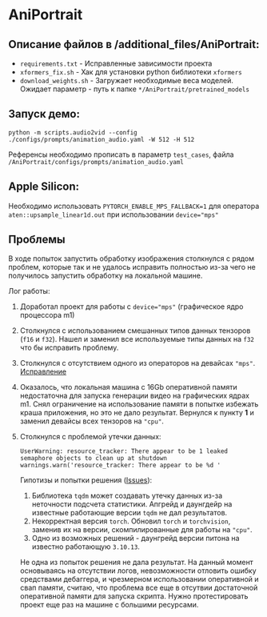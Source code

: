 # AniPortrait

## Описание файлов в /additional_files/AniPortrait:
* `requirements.txt` - Исправленные зависимости проекта
* `xformers_fix.sh` - Хак для установки python библиотеки `xformers`
* `download_weights.sh` - Загружает необходимые веса моделей.
 Ожидает параметр - путь к папке `*/AniPortrait/pretrained_models`

## Запуск демо:
```
python -m scripts.audio2vid --config ./configs/prompts/animation_audio.yaml -W 512 -H 512
```
Референсы необходимо прописать в параметр `test_cases`, файла `/AniPortrait/configs/prompts/animation_audio.yaml`

## Apple Silicon:

Необходимо использовать `PYTORCH_ENABLE_MPS_FALLBACK=1` для оператора `aten::upsample_linear1d.out` при использовании `device="mps"`

## Проблемы

В ходе попыток запустить обработку изображения столкнулся с рядом проблем, которые так и не удалось исправить полностью из-за чего не получилось запустить обработку на локальной машине.

Лог работы:
1. Доработал проект для работы с `device="mps"` (графическое ядро процессора m1)
2. Столкнулся с использованием смешанных типов данных тензоров (`f16` и `f32`).
 Нашел и заменил все используемые типы данных на `f32` что бы исправить проблему.
3. Столкнулся с отсутствием одного из операторов на девайсах `"mps"`. [Исправление](#apple-silicon)
4. Оказалось, что локальная машина с 16Gb оперативной памяти недостаточна для запуска генерации видео на графических ядрах m1.
 Снял ограничение на использование памяти в попытке избежать краша приложения, но это не дало результат.
 Вернулся к пункту **1** и заменил девайсы всех тензоров на `"cpu"`.
5. Столкнулся с проблемой утечки данных:
   ```
   UserWarning: resource_tracker: There appear to be 1 leaked semaphore objects to clean up at shutdown
   warnings.warn('resource_tracker: There appear to be %d '
   ```
   Гипотизы и попытки решения ([Issues](https://github.com/apple/ml-stable-diffusion/issues/8)):
   1. Библиотека `tqdm` может создавать утечку данных из-за неточности подсчета статистики. 
    Апгрейд и даунгдейр на известные работающие версии `tqdm` не дал результатов.
   2. Некорректная версия `torch`.
    Обновил `torch` и `torchvision`, заменив их на версии, скомпилированные для работы на `"cpu"`.
   3. Одно из возможных решений - даунгрейд версии питона на известно работающую `3.10.13`.
   
   Не одна из попыток решения не дала результат. На данный момент основываясь на отсутствии логов,
 невозможности отловить ошибку средствами дебаггера, и чрезмерном использовании оперативной и свап памяти,
 считаю, что проблема все еще в отсутвии достаточной оперативной памяти для запуска скрипта.
 Нужно протестировать проект еще раз на машине с большими ресурсами.
